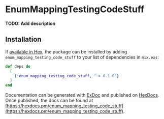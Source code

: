 # EnumMappingTestingCodeStuff

**TODO: Add description**

## Installation

If [available in Hex](https://hex.pm/docs/publish), the package can be installed
by adding `enum_mapping_testing_code_stuff` to your list of dependencies in `mix.exs`:

```elixir
def deps do
  [
    {:enum_mapping_testing_code_stuff, "~> 0.1.0"}
  ]
end
```

Documentation can be generated with [ExDoc](https://github.com/elixir-lang/ex_doc)
and published on [HexDocs](https://hexdocs.pm). Once published, the docs can
be found at [https://hexdocs.pm/enum_mapping_testing_code_stuff](https://hexdocs.pm/enum_mapping_testing_code_stuff).

